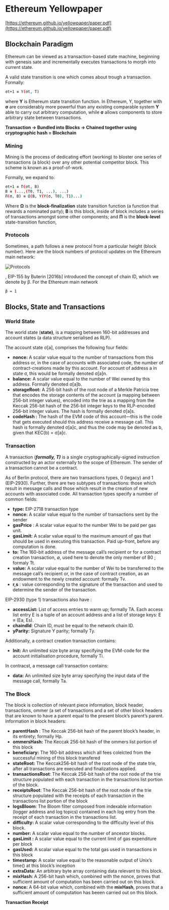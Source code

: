 # Ethereum Yellowpaper

[https://ethereum.github.io/yellowpaper/paper.pdf](https://ethereum.github.io/yellowpaper/paper.pdf)

## Blockchain Paradigm

Ethereum can be viewed as a transaction-based state machine, beginning with genesis sate and incrementally executes transactions to morph into current state.

A valid state transition is one which comes about trough a transaction. Formally:

```bash
σt+1 ≡ Υ(σt, T)
```

where **Υ** is Ethereum state transition function. In Ethereum, Υ, together with **σ** are considerably more powerful than any existing comparable system **Υ** able to carry out arbitrary computation, while  **σ** allows components to store arbitrary state between transactions.

**Transaction → Bundled into Blocks → Chained together using cryptographic hash = Blockchain**

### Mining

Mining is the process of dedicating effort (working) to bloster one series of transactions (a block) over any other potential competitor block. This scheme is known as a proof-of-work.

Formally, we expand to:

```bash
σt+1 ≡ Π(σt, B)
B ≡ (...,(T0, T1, ...), ...)
Π(σ, B) ≡ Ω(B, Υ(Υ(σ, T0), T1)...)
```

Where **Ω** is the **block-finalization** state transition function (a function that rewards a nominated party); **B** is this block, inside of block includes a series of transactions amongst some other components; and **Π** is the **block-level** state-transition function,

### Protocols

Sometimes, a path follows a new protocol from a particular height (block number). Here are the block numbers of protocol updates on the Ethereum main network:

![Protocols](https://user-images.githubusercontent.com/19762585/205647684-3279c805-0927-40f6-a9b7-c8b535243a3e.png)


, EIP-155 by Buterin [2016b]
introduced the concept of chain ID, which we denote by β.
For the Ethereum main network

```bash
β = 1
```

## Blocks, State and Transactions

### World State

The world state (******state)******, is a mapping between 160-bit addresses and account states (a data structure serialised as RLP).

The account state σ[a], comprises the following four fields:

- **nonce:** A scalar value equal to the number of transactions from this address or, in the case of accounts with associated code, the number of contract-creations made by this account. For account of address a in state σ, this would be formally denoted σ[a]n.
- **balance:** A scalar value equal to the number of Wei owned by this address. Formally denoted σ[a]b.
- **************************storageRoot:************************** A 256-bit hash of the root node of a Merkle Patricia tree that encodes the storage contents of the account (a mapping between 256-bit integer values), encoded into the trie as a mapping from the Keccak 256-bit hash of the 256-bit integer keys to the RLP-encoded 256-bit integer values. The hash is formally denoted σ[a]s.
- **********************codeHash :**********************  The hash of the EVM code of this account—this is the code that gets executed should this address receive a message call. This hash is formally denoted σ[a]c, and thus the code may be denoted as b, given that KEC(b) = σ[a]c.

### Transaction

A transaction (*************formally, T)************* is a single cryptographically-signed instruction constructed by an actor externally to  the scope of Ethereum. The sender of a transaction cannot be a contract.

As of Berlin protocol, there are two transactions types, 0 (legacy) and 1 (EIP-2930). Further, there are two subtypes of transactions: those which result in message calls and those which result in the creation of new accounts with associated code.  All transaction types specify a number
of common fields:

- ************type:************ EIP-2718 transaction type
- **************nonce:************** A scalar value equal to the number of transactions sent by the sender
- ******************gasPrice****************** : A scalar value equal to the number Wei to be paid per gas unit.
- ********************************************************************************gasLimit:******************************************************************************** A scalar value equal to the maximum amount of gas that should be used in executing this transaction. Paid up-front, before any computation is done.
- ********to:******** The 160-bit address of the message call’s recipient or for a contract creation transaction,  ∅, used here to denote the only member of B0 ; formaly Tt.
- **************value:************** A scalar value equal to the number of Wei to be transferred to the message call’s recipient or, in the case of contract creation, as an endowment to the newly created account: formally Tv.
- ********r,s******** : value corresponding to the signature of the transaction and used to determine the sender of the transaction.

EIP-2930 (type 1) transactions also have :

- ************************accessList:************************  List of access entries to warm up; formally TA. Each access list entry E is a tuple of an account address and a list of storage keys: E ≡ (Ea, Es).
- ****************chaindId****************: Chain ID, must be equal to the network chain ID.
- ******************yParity:****************** Signature Y parity; formally Ty.

Additionally, a contract creation transaction contains:

- **********Init:********** An unlimited size byte array specifying the EVM-code for the account initialisation procedure, formally Ti.

In contracst, a message call transaction contains:

- ************data:************ An unlimited size byte array specifying the input data of the message call, formally Ta.

### The Block

The block is collection of relevant piece information, block header, transactions, ommer (a set of transactions and a set of other block headers that are known to have a parent equal to the present block’s parent’s parent. Information in block headers:

- **********************parentHash********************** : The Keccak 256-bit hash of the parent block’s header, in its entirety; formally Hp.
- **********************ommersHash:********************** The Keccak 256-bit hash of the ommers list portion of this block
- **************************beneficiary:************************** The 160-bit address which all fees colelcted from the successful mining of this block transfered
- **********************stateRoot:********************** The Keccak256-bit hash of the root node of the state trie, after all transactions are executed and finalizations applied.
- ********************************transactionsRoot********************************: The Keccak 256-bit hash of the root node of the trie structure populated with each transaction in the transactions list portion of the block.
- ************************receiptsRoot************************: The Keccak 256-bit hash of the root node of the trie structure populated with the receipts of each transaction in the transactions list portion of the block
- ******************logsBloom******************: The Bloom filter composed from indexable information (logger address and log topics) contained in each log entry from the receipt of each transaction in the transactions list.
- ************************difficulty:************************  A scalar value corresponding to the difficulty level of this block.
- ****************number:****************  A scalar value equal to the number of ancestor blocks.
- ******************************************************gasLimit :****************************************************** A scalar value equal to the current limit of gas expenditure per block
- ******************gasUsed:****************** A scalar value equal to the total gas used in transactions in this block
- ********************timestamp:******************** A scalar value equal to the reasonable output of Unix’s time() at this block’s inception
- **********************extraData:********************** An arbitrary byte array containing data relevant to this block.
- **************mixHash**************: A 256-bit hash which, combined with the nonce, proves that sufficient amount of computation has been carried out on this block.
- ******nonce:****** A 64-bit value which, combined with the **mixHash**, proves that a sufficient amount of computation has beeen carried out on this block.

**************************************Transaction Receipt**************************************
